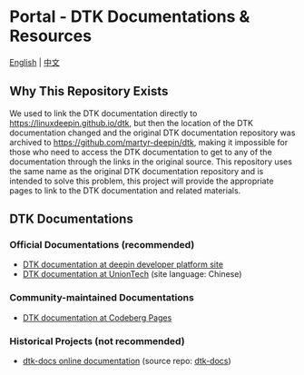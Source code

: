 # Portal - DTK Documentations & Resources

[English](https://linuxdeepin.github.io/dtk/) |
[中文](https://linuxdeepin.github.io/dtk/README.zh_CN)

## Why This Repository Exists

We used to link the DTK documentation directly to <https://linuxdeepin.github.io/dtk>, but then the location of the DTK documentation changed and the original DTK documentation repository was archived to <https://github.com/martyr-deepin/dtk>, making it impossible for those who need to access the DTK documentation to get to any of the documentation through the links in the original source. This repository uses the same name as the original DTK documentation repository and is intended to solve this problem, this project will provide the appropriate pages to link to the DTK documentation and related materials.

## DTK Documentations

### Official Documentations (recommended)

- [DTK documentation at deepin developer platform site](https://docs.deepin.org/)
- [DTK documentation at UnionTech](http://docs.uniontech.com/) (site language: Chinese)

### Community-maintained Documentations

- [DTK documentation at Codeberg Pages](https://linuxdeepin.codeberg.page/dtkcore/@docs~master/)

### Historical Projects (not recommended)

- [dtk-docs online documentation](https://linuxdeepin.github.io/dtk-docs/) (source repo: [dtk-docs](https://github.com/linuxdeepin/dtk-docs))
